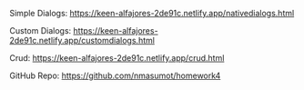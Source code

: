 Simple Dialogs:
https://keen-alfajores-2de91c.netlify.app/nativedialogs.html

Custom Dialogs:
https://keen-alfajores-2de91c.netlify.app/customdialogs.html

Crud:
https://keen-alfajores-2de91c.netlify.app/crud.html

GitHub Repo:
https://github.com/nmasumot/homework4
